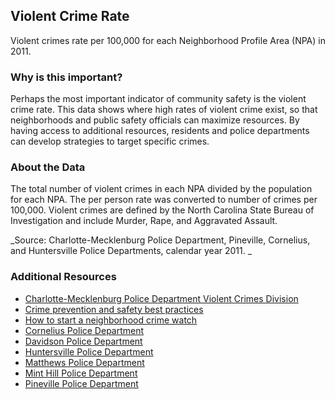 ## Violent Crime Rate
Violent crimes rate per 100,000 for each Neighborhood Profile Area (NPA) in 2011.

### Why is this important?
Perhaps the most important indicator of community safety is the violent crime rate.  This data shows where high rates of violent crime exist, so that neighborhoods and public safety officials can maximize resources. By having access to additional resources, residents and police departments can develop strategies to target specific crimes.

### About the Data
The total number of violent crimes in each NPA divided by the population for each NPA.  The per person rate was converted to number of crimes per 100,000. Violent crimes are defined by the North Carolina State Bureau of Investigation and include Murder, Rape, and Aggravated Assault.

_Source: Charlotte-Mecklenburg Police Department, Pineville, Cornelius, and Huntersville Police Departments, calendar year 2011. _

### Additional Resources
+ [Charlotte-Mecklenburg Police Department Violent Crimes Division](http://charmeck.org/city/charlotte/CMPD/organization/investigative/ViolentCrimes/Pages/default.aspx)
+ [Crime prevention and safety best practices](http://charmeck.org/city/charlotte/CMPD/safety/SafetyPrevention/Pages/default.aspx)
+ [How to start a neighborhood crime watch](http://charmeck.org/city/charlotte/CMPD/safety/NeighborhoodWatch/Pages/default.aspx)
+ [Cornelius Police Department](http://www.cornelius.org/index.aspx?nid=189)
+ [Davidson Police Department](http://www.ci.davidson.nc.us/index.aspx?NID=126)
+ [Huntersville Police Department](http://www.huntersville.org/Departments/Police.aspx)
+ [Matthews Police Department](http://matthewsnc.gov/Departments/Police/DepartmentWelcome.aspx)
+ [Mint Hill Police Department](http://www.minthill.com/index.aspx?nid=102)
+ [Pineville Police Department](http://www.pinevillencpolice.com/)

